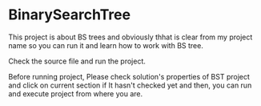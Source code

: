 # BinarySearchTree
This project is about BS trees and obviously thhat is clear from my project name so you can run it and learn how to work with BS tree.

Check the source file and run the project.

Before running project, Please check solution's properties of BST project and click on current section if It hasn't checked yet and then, you can run and execute project from where you are.
